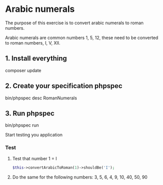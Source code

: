 # Arabic numerals

The purpose of this exercise is to convert arabic numerals to roman numbers.

Arabic numerals are common numbers 1, 5, 12, these need to be converted to roman numbers, I, V, XII.


## 1. Install everything

composer update

## 2. Create your specification phpspec

bin/phpspec desc RomanNumerals

## 3. Run phpspec

bin/phpspec run

Start testing you application

### Test

1. Test that number 1 = I

    ```php
    $this->convertArabicToRoman(1)->shouldBe('I');
    ```

2. Do the same for the  following numbers: 3, 5, 6, 4, 9, 10, 40, 50, 90
